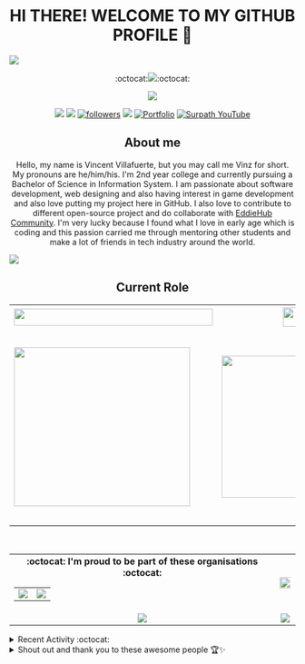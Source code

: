 <h1 align="center">HI THERE! WELCOME TO MY GITHUB PROFILE 👋</h1>

<img align="center" src="https://user-images.githubusercontent.com/73097560/102242602-316d5f00-3f35-11eb-8bfa-bab9ccf25ae9.png">

<p align="center">
:octocat:<a href="https://github.com/vinzvinci/code-with-me"><img src="https://img.shields.io/badge/-I'm%20craving%20for%20Open%20Source-green?style=for-the-badge&logo=github"></a>:octocat:
</p>

<p align="center">
  <img src="https://readme-typing-svg.herokuapp.com/?lines=OPEN%20SOURCE%20FOR%20THE%20WIN!;Join%20EddieHub%20Community;Collaboration%201st,%20Code%202nd.;Community%20make%20things%20easier;Show%20me%20your%20Octocat%20figurine%20please😻;Thank%20you%20so%20much⭐;You%20are%20great!;&center=true&width=450&height=45"></a>
</p>

<p align="center">
<a href="https://web.facebook.com/Vintus.Pro1/"><img src="https://img.shields.io/badge/Facebook-1877F2?style=for-the-badge&logo=facebook&logoColor=white"></a>
<a href="https://www.instagram.com/vinzvinci/"><img src="https://img.shields.io/badge/instagram-%23E4405F.svg?&style=for-the-badge&logo=instagram&logoColor=white"></a>
<a href="https://twitter.com/vinzvinci"><img alt="followers" title="Follow me on Twitter" src="https://img.shields.io/badge/Twitter-1DA1F2?style=for-the-badge&logo=twitter&logoColor=white"/></a>
<a href="https://www.linkedin.com/in/vinzvinci/"><img src="https://img.shields.io/badge/linkedin-%230077B5.svg?&style=for-the-badge&logo=linkedin&logoColor=white"></a>
<a href="https://vinzvinci.github.io/"><img alt="Portfolio" title="Portfolio" src="https://img.shields.io/badge/-Portfolio-000000?style=for-the-badge&logo=koding&logoColor=white"/></a>
<a href="https://www.youtube.com/channel/UCjA75ni_WO_AoyWsLxnnwjA"><img alt="Surpath YouTube" src="https://img.shields.io/badge/YouTube-FF0000?style=for-the-badge&logo=youtube&logoColor=white"></a>
</p>

<h2 align="center">About me</h2>
<p align="center">
Hello, my name is Vincent Villafuerte, but you may call me Vinz for short. My pronouns are he/him/his. I'm 2nd year college and currently pursuing a Bachelor of Science in Information System. I am passionate about software development, web designing and also having interest in game development and also love putting my project here in GitHub. I also love to contribute to different open-source project and do collaborate with <a href="https://github.com/EddieHubCommunity">EddieHub Community</a>. I'm very lucky because I found what I love in early age which is coding and this passion carried me through mentoring other students and make a lot of friends in tech industry around the world.
</p>

<!--Trap--:)-->
<a href="https://github.com/404"><img src="https://user-images.githubusercontent.com/73097560/115834477-dbab4500-a447-11eb-908a-139a6edaec5c.gif"></a>

<h2 align="center">Current Role</h2>
<table>
  <tr>
    <th><a href="https://twitter.com/eddiejaoude/status/1380622246432153601?s=19"><img src="https://img.shields.io/badge/GitHub Campus Expert 🚩-FF0000?style=for-the-badge&logo=github&logoColor=white" width="350px" height="30px"></a> </th>
    <th><a href="https://github.com/SurPathHub"><img src="https://img.shields.io/badge/Founder of SurPath Hub ⚫-100000?style=for-the-badge&logo=github&logoColor=white" height="34px"></a></th>
    <th><a href="https://studentambassadors.microsoft.com/en-US/profile/92741"><img src="https://img.shields.io/badge/Microsoft Learn Student Ambassador-003399?style=for-the-badge&logo=windows-xp&logoColor=white" height="30px"></a> </th>
  </tr>
  <tr>
    <td><a href="https://twitter.com/eddiejaoude/status/1380622246432153601?s=19"><img src="https://user-images.githubusercontent.com/73097560/115356686-7a3c6980-a1ee-11eb-8ccf-ee3476549578.png" width="310px" height="280px"></a></td>
    <td><a href="https://github.com/SurPathHub"><img src="https://user-images.githubusercontent.com/73097560/115352470-faac9b80-a1e9-11eb-9e93-79c1db5e4c6e.png" width="250px">
    <td align="center"><a href="https://studentambassadors.microsoft.com/en-US/profile/92741"><img src="https://user-images.githubusercontent.com/73097560/115364811-5ed55c80-a1f6-11eb-80e0-0163bdf837e2.png" width="290px" height="340px"></a></td>
  </tr>
</table>

<br />

<table align="center" width="100%">
  <tr>
    <td align="center">
      <strong> :octocat: I'm proud to be part of these organisations :octocat: </strong><br>
      <table>
        <tr>
          <td align="center">
            <a href="https://github.com/SurPathHub">
              <img src="https://avatars3.githubusercontent.com/u/75564428?s=150&v=4" />
            </a>
          </td>
          <td align="center">
            <a href="https://github.com/EddieHubCommunity">
              <img src="https://avatars3.githubusercontent.com/u/66388388?s=150&v=4" />
            </a>
          </td>
        </tr>
      </table>
    </td>
    <td align="center">
      <img width="120%" src="https://github-readme-stats.vercel.app/api?username=vinzvinci&count_private=true&theme=radical&show_icons=true" />
    </td>
  </tr>
  <tr>
          <td align="center">
            <img src="https://github-readme-stats.vercel.app/api/top-langs/?username=vinzvinci&layout=compact&title_color=007bff&text_color=e7e7e7&icon_color=007bff&bg_color=171c28">
          </td>
    <td align="center">
      <img src="https://github-readme-streak-stats.herokuapp.com/?user=vinzvinci&theme=radical">
    </td>
  </tr>
</table>

<details><summary>Recent Activity :octocat:</summary>

<!--START_SECTION:activity-->
1. ❗️ Closed issue [#21](https://github.com/SurPathHub/SurPathHub.github.io/issues/21) in [SurPathHub/SurPathHub.github.io](https://github.com/SurPathHub/SurPathHub.github.io)
2. 🗣 Commented on [#21](https://github.com/SurPathHub/SurPathHub.github.io/issues/21) in [SurPathHub/SurPathHub.github.io](https://github.com/SurPathHub/SurPathHub.github.io)
3. 🗣 Commented on [#13](https://github.com/SurPathHub/SurPathHub.github.io/issues/13) in [SurPathHub/SurPathHub.github.io](https://github.com/SurPathHub/SurPathHub.github.io)
4. ❗️ Closed issue [#27](https://github.com/SurPathHub/SurPathHub.github.io/issues/27) in [SurPathHub/SurPathHub.github.io](https://github.com/SurPathHub/SurPathHub.github.io)
5. 🗣 Commented on [#27](https://github.com/SurPathHub/SurPathHub.github.io/issues/27) in [SurPathHub/SurPathHub.github.io](https://github.com/SurPathHub/SurPathHub.github.io)
<!--END_SECTION:activity-->
</details>

<details><summary>Shout out and thank you to these awesome people 🏆✨</summary>
    - <a href="https://github.com/eddiejaoude">Eddie Jaoude</a><br /> 
    - <a href="https://github.com/nhcarrigan">Nicholas Carrigan</a><br />
    - <a href="https://github.com/DenverCoder1">Jonah Lawrence</a><br />
    - <a href="https://github.com/juanpflores">Juan Pablo Flores</a><br />
    - <a href="https://twitter.com/iampablo?lang=en">Pablo Veramendi</a>
</details>
